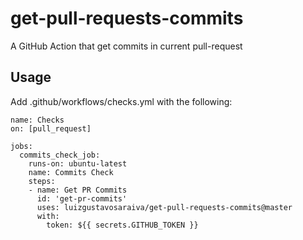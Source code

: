 # get-pull-requests-commits

A GitHub Action that get commits in current pull-request

## Usage
Add .github/workflows/checks.yml with the following:

```
name: Checks
on: [pull_request]

jobs:
  commits_check_job:
    runs-on: ubuntu-latest
    name: Commits Check
    steps:
    - name: Get PR Commits
      id: 'get-pr-commits'
      uses: luizgustavosaraiva/get-pull-requests-commits@master
      with:
        token: ${{ secrets.GITHUB_TOKEN }}

```